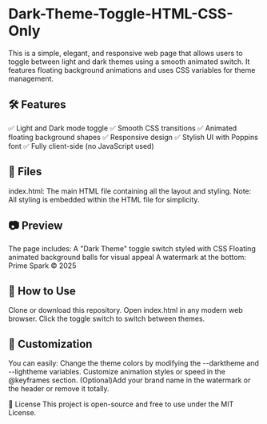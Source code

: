 # Dark-Theme-Toggle-HTML-CSS-Only

This is a simple, elegant, and responsive web page that allows users to toggle between light and dark themes using a smooth animated switch. It features floating background animations and uses CSS variables for theme management.

## 🛠 Features
✅ Light and Dark mode toggle
✅ Smooth CSS transitions
✅ Animated floating background shapes
✅ Responsive design
✅ Stylish UI with Poppins font
✅ Fully client-side (no JavaScript used)

## 📁 Files
index.html: The main HTML file containing all the layout and styling.
Note: All styling is embedded within the HTML file for simplicity.

## 📷 Preview
The page includes:
A "Dark Theme" toggle switch styled with CSS
Floating animated background balls for visual appeal
A watermark at the bottom: Prime Spark © 2025

## 🧪 How to Use
Clone or download this repository.
Open index.html in any modern web browser.
Click the toggle switch to switch between themes.

## 🔧 Customization
You can easily:
Change the theme colors by modifying the --darktheme and --lightheme variables.
Customize animation styles or speed in the @keyframes section.
(Optional)Add your brand name in the watermark or the header or remove it totally.

📄 License
This project is open-source and free to use under the MIT License.
